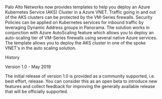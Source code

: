 Palo Alto Networks now provides templates to help you deploy an Azure Kubernetes Service (AKS) Cluster in a Azure VNET. Traffic going in and out of the AKS clusters can be protected by the VM-Series firewalls. Security Policies can be applied on Kubernetes services for inbound traffic by leveraging Dynamic Address groups in Panorama. The solution works in conjunction with Azure AutoScaling feature which allows you to deploy an auto-scaling tier of VM-Series firewalls using several native Azure services. The template allows you to deploy the AKS cluster in one of the spoke VNET's in the auto scaling solution.



History

Version 1.0 - May 2019

The initial release of version 1.0 is provided as a community supported, i.e. best effort, release. You can consider this as an open beta to introduce new features and collect feedback for improving the generally available release that will be officially supported.
